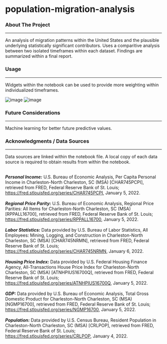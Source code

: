 # population-migration-analysis

### About The Project
***
An analysis of migration patterns within the United States and the plausible underlying statistically significant contributors.  Uses a comparitive analysis between two isolated timeframes within each dataset.  Findings are summarized within a final report.
### Usage
***
Widgets within the notebook can be used to provide more weighting within individualized timeframes.

![image](https://user-images.githubusercontent.com/105223924/168612259-65c27e4d-5fc6-4f28-b13b-5a9a1401a204.png)
![image](https://user-images.githubusercontent.com/105223924/168612852-4a32989c-95df-4204-a531-5015d4cb4f80.png)


### Future Considerations 
***
Machine learning for better future predictive values.

### Acknowledgments / Data Sources
***
Data sources are linked within the notebook file.  A local copy of each data source is required to obtain results from within the notebook. </br>
</br>

***Personal Income:*** U.S. Bureau of Economic Analysis, Per Capita Personal Income in Charleston-North Charleston, SC (MSA) [CHAR745PCPI], retrieved from FRED, Federal Reserve Bank of St. Louis; https://fred.stlouisfed.org/series/CHAR745PCPI, January 5, 2022. </br>
</br>
***Regional Price Parity:*** U.S. Bureau of Economic Analysis, Regional Price Parities: All Items for Charleston-North Charleston, SC (MSA) [RPPALL16700], retrieved from FRED, Federal Reserve Bank of St. Louis; https://fred.stlouisfed.org/series/RPPALL16700, January 5, 2022.</br>
</br>
***Labor Statistics:*** Data provided by U.S. Bureau of Labor Statistics, All Employees: Mining, Logging, and Construction in Charleston-North Charleston, SC (MSA) [CHAR745NRMN], retrieved from FRED, Federal Reserve Bank of St. Louis; https://fred.stlouisfed.org/series/CHAR745NRMN, January 6, 2022. </br>
</br>
***Housing Price Index:***  Data provided by U.S. Federal Housing Finance Agency, All-Transactions House Price Index for Charleston-North Charleston, SC (MSA) [ATNHPIUS16700Q], retrieved from FRED, Federal Reserve Bank of St. Louis; https://fred.stlouisfed.org/series/ATNHPIUS16700Q, January 5, 2022. </br>
</br>
***GDP:***  Data provided by U.S. Bureau of Economic Analysis, Total Gross Domestic Product for Charleston-North Charleston, SC (MSA) [NGMP16700], retrieved from FRED, Federal Reserve Bank of St. Louis; https://fred.stlouisfed.org/series/NGMP16700, January 5, 2022. </br>
</br>
***Population:*** Data provided by U.S. Census Bureau, Resident Population in Charleston-North Charleston, SC (MSA) [CRLPOP], retrieved from FRED, Federal Reserve Bank of St. Louis; https://fred.stlouisfed.org/series/CRLPOP, January 4, 2022.





















